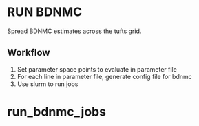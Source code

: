 # RUN BDNMC

Spread BDNMC estimates across the tufts grid.

## Workflow

1. Set parameter space points to evaluate in parameter file
2. For each line in parameter file, generate config file for bdnmc
3. Use slurm to run jobs

# run_bdnmc_jobs

